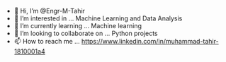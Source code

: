 - 👋 Hi, I’m @Engr-M-Tahir
- 👀 I’m interested in ... Machine Learning and Data Analysis
- 🌱 I’m currently learning ... Machine learning
- 💞️ I’m looking to collaborate on ... Python projects
- 📫 How to reach me ... https://www.linkedin.com/in/muhammad-tahir-1810001a4

<!---
Engr-M-Tahir/Engr-M-Tahir is a ✨ special ✨ repository because its `README.md` (this file) appears on your GitHub profile.
You can click the Preview link to take a look at your changes.
--->
